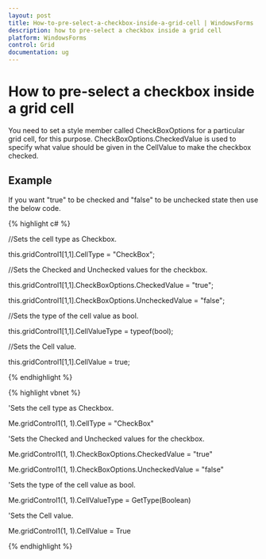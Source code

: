 ```yaml
---
layout: post
title: How-to-pre-select-a-checkbox-inside-a-grid-cell | WindowsForms | Syncfusion
description: how to pre-select a checkbox inside a grid cell
platform: WindowsForms
control: Grid
documentation: ug
---
```


# How to pre-select a checkbox inside a grid cell

You need to set a style member called CheckBoxOptions for a particular grid cell, for this purpose. CheckBoxOptions.CheckedValue is used to specify what value should be given in the CellValue to make the checkbox checked. 

## Example

If you want "true" to be checked and "false" to be unchecked state then use the below code.

{% highlight c# %}



//Sets the cell type as Checkbox.

this.gridControl1[1,1].CellType = "CheckBox"; 



//Sets the Checked and Unchecked values for the checkbox.

this.gridControl1[1,1].CheckBoxOptions.CheckedValue = "true"; 

this.gridControl1[1,1].CheckBoxOptions.UncheckedValue = "false"; 



//Sets the type of the cell value as bool.

this.gridControl1[1,1].CellValueType = typeof(bool); 



//Sets the Cell value.

this.gridControl1[1,1].CellValue = true;

{% endhighlight  %}

{% highlight vbnet %}



'Sets the cell type as Checkbox.

Me.gridControl1(1, 1).CellType = "CheckBox" 



'Sets the Checked and Unchecked values for the checkbox.

Me.gridControl1(1, 1).CheckBoxOptions.CheckedValue = "true" 

Me.gridControl1(1, 1).CheckBoxOptions.UncheckedValue = "false" 



'Sets the type of the cell value as bool.

Me.gridControl1(1, 1).CellValueType = GetType(Boolean) 



'Sets the Cell value.

Me.gridControl1(1, 1).CellValue = True


{% endhighlight  %}

